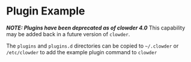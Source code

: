 # Plugin Example

**_NOTE: Plugins have been deprecated as of clowder 4.0_** This capability may be added back in a future version of `clowder`.

The `plugins` and `plugins.d` directories can be copied to `~/.clowder` or `/etc/clowder` to add the example plugin command to `clowder`
